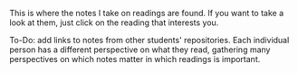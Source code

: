 This is where the notes I take on readings are found. If you want to take a look at them, just click on the reading that interests you.

To-Do: add links to notes from other students' repositories. Each individual person has a different perspective on what they read, gathering many perspectives on which notes matter in which readings is important.